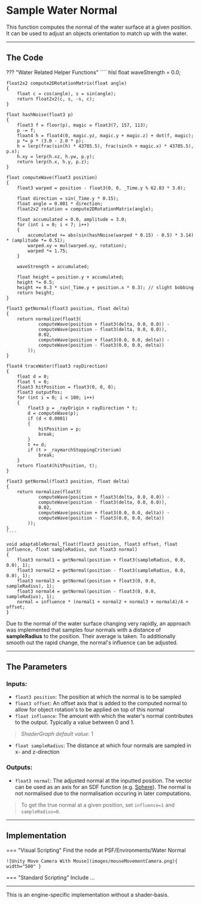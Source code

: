 # Sample Water Normal

This function computes the normal of the water surface at a given position. It can be used to adjust an objects orientation to match up with the water. 

---

## The Code

??? "Water Related Helper Functions"
    ```` hlsl
    float waveStrength = 0.0;

    float2x2 compute2DRotationMatrix(float angle)
    {
        float c = cos(angle), s = sin(angle);
        return float2x2(c, s, -s, c);
    }

    float hashNoise(float3 p)
    {
        float3 f = floor(p), magic = float3(7, 157, 113);
        p -= f;
        float4 h = float4(0, magic.yz, magic.y + magic.z) + dot(f, magic);
        p *= p * (3.0 - 2.0 * p);
        h = lerp(frac(sin(h) * 43785.5), frac(sin(h + magic.x) * 43785.5), p.x);
        h.xy = lerp(h.xz, h.yw, p.y);
        return lerp(h.x, h.y, p.z);
    }

    float computeWave(float3 position)
    {
        float3 warped = position - float3(0, 0, _Time.y % 62.83 * 3.0);

        float direction = sin(_Time.y * 0.15);
        float angle = 0.001 * direction;
        float2x2 rotation = compute2DRotationMatrix(angle);

        float accumulated = 0.0, amplitude = 3.0;
        for (int i = 0; i < 7; i++)
        {
            accumulated += abs(sin(hashNoise(warped * 0.15) - 0.5) * 3.14) * (amplitude *= 0.51);
            warped.xy = mul(warped.xy, rotation);
            warped *= 1.75;
        }
        
        waveStrength = accumulated;

        float height = position.y + accumulated;
        height *= 0.5;
        height += 0.3 * sin(_Time.y + position.x * 0.3); // slight bobbing
        return height;
    }

    float3 getNormal(float3 position, float delta)
    {
        return normalize(float3(
                computeWave(position + float3(delta, 0.0, 0.0)) -
                computeWave(position - float3(delta, 0.0, 0.0)),
                0.02,
                computeWave(position + float3(0.0, 0.0, delta)) -
                computeWave(position - float3(0.0, 0.0, delta))
            ));
    }

    float4 traceWater(float3 rayDirection)
    {
        float d = 0;
        float t = 0;
        float3 hitPosition = float3(0, 0, 0);
        float3 outputPos;
        for (int i = 0; i < 100; i++)
        {
            float3 p = _rayOrigin + rayDirection * t;
            d = computeWave(p);
            if (d < 0.0001)
            {
                hitPosition = p;
                break;
            }
            t += d;
            if (t > _raymarchStoppingCriterium)
                break;
        }
        return float4(hitPosition, t);
    }

    float3 getNormal(float3 position, float delta)
    {
        return normalize(float3(
                computeWave(position + float3(delta, 0.0, 0.0)) -
                computeWave(position - float3(delta, 0.0, 0.0)),
                0.02,
                computeWave(position + float3(0.0, 0.0, delta)) -
                computeWave(position - float3(0.0, 0.0, delta))
            ));
    }
    ````

```` hlsl
void adaptableNormal_float(float3 position, float3 offset, float influence, float sampleRadius, out float3 normal)
{
    float3 normal1 = getNormal(position + float3(sampleRadius, 0.0, 0.0), 1);
    float3 normal2 = getNormal(position - float3(sampleRadius, 0.0, 0.0), 1);
    float3 normal3 = getNormal(position + float3(0, 0.0, sampleRadius), 1);
    float3 normal4 = getNormal(position - float3(0, 0.0, sampleRadius), 1);
    normal = influence * (normal1 + normal2 + normal3 + normal4)/4 + offset;
}
````

Due to the normal of the water surface changing very rapidly, an approach was implemented that samples four normals with a distance of **sampleRadius** to the position. Their average is taken. To additionally smooth out the rapid change, the normal's influence can be adjusted.

---

## The Parameters

### Inputs:
- ```float3 position```: The position at which the normal is to be sampled
- ```float3 offset```: An offset axis that is added to the computed normal to allow for object rotation's to be applied on top of this normal
- ```float influence```: The amount with which the water's normal contributes to the output. Typically a value between 0 and 1.
> *ShaderGraph default value*: 1
- ```float sampleRadius```: The distance at which four normals are sampled in x- and z-direction

### Outputs:
- ```float3 normal```: The adjusted normal at the inputted position. The vector can be used as an axis for an SDF function (e.g. [Sphere](unity/cameraMatrix.md)). The normal is not normalised due to the normalisation occuring in later computations.

> To get the true normal at a given position, set ```influence=1``` and ```sampleRadius=0```.

---

## Implementation

=== "Visual Scripting"
    Find the node at PSF/Environments/Water Normal
    
    ![Unity Move Camera With Mouse](images/mouseMovementCamera.png){ width="500" }

=== "Standard Scripting"
    Include ...

---

This is an engine-specific implementation without a shader-basis.